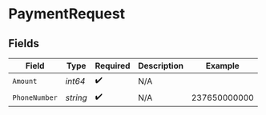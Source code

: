 # PaymentRequest


## Fields

| Field              | Type               | Required           | Description        | Example            |
| ------------------ | ------------------ | ------------------ | ------------------ | ------------------ |
| `Amount`           | *int64*            | :heavy_check_mark: | N/A                |                    |
| `PhoneNumber`      | *string*           | :heavy_check_mark: | N/A                | 237650000000       |